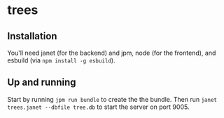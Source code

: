 # trees

## Installation

You'll need janet (for the backend) and jpm, node (for the frontend), and esbuild (via `npm install -g esbuild`).

## Up and running

Start by running `jpm run bundle` to create the the bundle. Then run `janet trees.janet --dbfile tree.db` to start the server on port 9005. 

